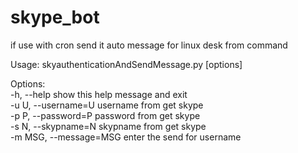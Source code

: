 # skype_bot
if use with cron send it auto message for linux desk from command


Usage: skyauthenticationAndSendMessage.py [options]

Options:<br>
  -h, --help            show this help message and exit<br>
  -u U, --username=U    username from get skype<br>
  -p P, --password=P    password from get skype<br>
  -s N, --skypname=N    skypname from get skype<br>
  -m MSG, --message=MSG enter the send for username<br>
